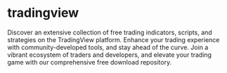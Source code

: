 # tradingview
Discover an extensive collection of free trading indicators, scripts, and strategies on the TradingView platform. Enhance your trading experience with community-developed tools, and stay ahead of the curve. Join a vibrant ecosystem of traders and developers, and elevate your trading game with our comprehensive free download repository.
